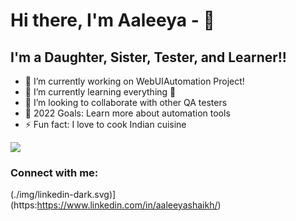 # Hi there, I'm Aaleeya - 👋 

## I'm a Daughter, Sister, Tester, and Learner!!

- 🔭 I’m currently working on WebUIAutomation Project!
- 🌱 I’m currently learning everything 🤣
- 👯 I’m looking to collaborate with other QA testers
- 🥅 2022 Goals: Learn more about automation tools
- ⚡ Fun fact: I love to cook Indian cuisine

<img src="https://image.winudf.com/v2/image/Y29tLkVzY2hhdG9uR2FtZXMuQnVnSHVudGVyX3NjcmVlbl8wXzE1MzUzMjA0ODhfMDY1/screen-0.jpg?fakeurl=1&type=.jpg"/>

### Connect with me:

(./img/linkedin-dark.svg)](https:https://www.linkedin.com/in/aaleeyashaikh/)

<!--
**Aaleeya/Aaleeya** is a ✨ _special_ ✨ repository because its `README.md` (this file) appears on your GitHub profile.

Here are some ideas to get you started:

- 🔭 I’m currently working on ...
- 🌱 I’m currently learning ...
- 👯 I’m looking to collaborate on ...
- 🤔 I’m looking for help with ...
- 💬 Ask me about ...
- 📫 How to reach me: ...
- 😄 Pronouns: ...
- ⚡ Fun fact: ...
-->

